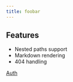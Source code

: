 ```yaml
---
title: foobar
---
```


## Features

- Nested paths support
- Markdown rendering
- 404 handling

[Auth](../AUTH-FACEBOOK.md)
